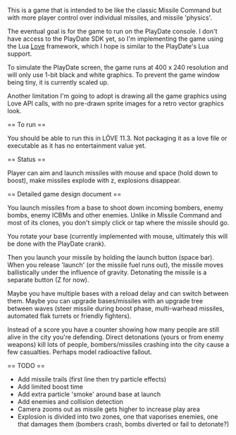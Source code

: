 This is a game that is intended to be like the classic Missile Command but with more player control over individual missiles,
and missile 'physics'.

The eventual goal is for the game to run on the PlayDate console. I don't have access to the PlayDate SDK yet, so
I'm implementing the game using the Lua [Love](https://love2d.org) framework, which I hope is similar to the PlayDate's
Lua support.

To simulate the PlayDate screen, the game runs at 400 x 240 resolution and will only use 1-bit black and white graphics.
To prevent the game window being tiny, it is currently scaled up.

Another limitation I'm going to adopt is drawing all the game graphics using Love API calls, with no pre-drawn sprite images
for a retro vector graphics look.

== To run ==

You should be able to run this in LÖVE 11.3. Not packaging it as a love file or executable as it has no entertainment value yet.

== Status ==

Player can aim and launch missiles with mouse and space (hold down to boost), make missiles explode with z, explosions disappear.

== Detailed game design document ==

You launch missiles from a base to shoot down incoming bombers, enemy bombs, enemy ICBMs and other enemies. Unlike in Missile Command and most of its
clones, you don't simply click or tap where the missile should go. 

You rotate your base (currently implemented with mouse, ultimately this will be done with the PlayDate crank).

Then you launch your missile by holding the launch button (space bar). When you release 'launch' (or the missile fuel runs out),
the missile moves ballistically under the influence of gravity. Detonating the missile is a separate button (Z for now).

Maybe you have multiple bases with a reload delay and can switch between them. Maybe you can upgrade bases/missiles with
an upgrade tree between waves (steer missile during boost phase, multi-warhead missiles, automated flak turrets or friendly fighters).

Instead of a score you have a counter showing how many people are still alive in the city you're defending. Direct detonations (yours
or from enemy weapons) kill lots of people, bombers/missiles crashing into the city cause a few casualties. Perhaps model radioactive
fallout.

== TODO ==

* Add missile trails (first line then try particle effects)
* Add limited boost time
* Add extra particle 'smoke' around base at launch
* Add enemies and collision detection
* Camera zooms out as missile gets higher to increase play area
* Explosion is divided into two zones, one that vaporises enemies, one that damages them (bombers crash, bombs diverted or fail to detonate?)


